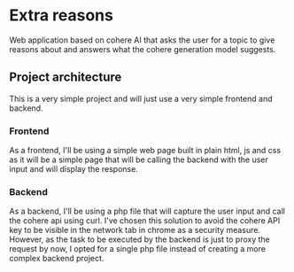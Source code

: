 # Extra reasons
Web application based on cohere AI that asks the user for a topic to give reasons about and answers what the cohere generation model suggests.

## **Project architecture**
This is a very simple project and will just use a very simple frontend and backend.

### **Frontend**
As a frontend, I'll be using a simple web page built in plain html, js and css as it will be a simple page that will be calling the backend with the user input and will display the response.

### **Backend**
As a backend, I'll be using a php file that will capture the user input and call the cohere api using curl. 
I've chosen this solution to avoid the cohere API key to be visible in the network tab in chrome as a security measure.
However, as the task to be executed by the backend is just to proxy the request by now, I opted for a single php file instead of creating a more complex backend project.
